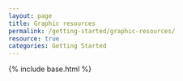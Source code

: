 ```yaml
---
layout: page
title: Graphic resources
permalink: /getting-started/graphic-resources/
resource: true
categories: Getting Started
---
```

{% include base.html %}

